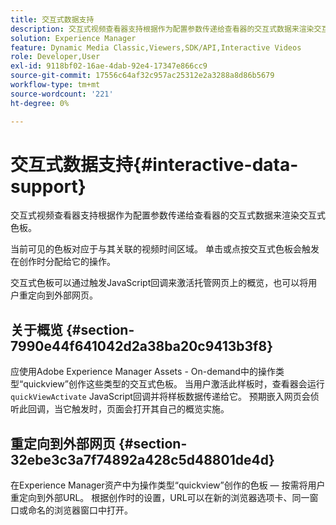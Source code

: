 ```yaml
---
title: 交互式数据支持
description: 交互式视频查看器支持根据作为配置参数传递给查看器的交互式数据来渲染交互式色板。
solution: Experience Manager
feature: Dynamic Media Classic,Viewers,SDK/API,Interactive Videos
role: Developer,User
exl-id: 9118bf02-16ae-4dab-92e4-17347e866cc9
source-git-commit: 17556c64af32c957ac25312e2a3288a8d86b5679
workflow-type: tm+mt
source-wordcount: '221'
ht-degree: 0%

---
```


# 交互式数据支持{#interactive-data-support}

交互式视频查看器支持根据作为配置参数传递给查看器的交互式数据来渲染交互式色板。

当前可见的色板对应于与其关联的视频时间区域。 单击或点按交互式色板会触发在创作时分配给它的操作。

交互式色板可以通过触发JavaScript回调来激活托管网页上的概览，也可以将用户重定向到外部网页。

## 关于概览 {#section-7990e44f641042d2a38ba20c9413b3f8}

应使用Adobe Experience Manager Assets - On-demand中的操作类型“quickview”创作这些类型的交互式色板。 当用户激活此样板时，查看器会运行`quickViewActivate` JavaScript回调并将样板数据传递给它。 预期嵌入网页会侦听此回调，当它触发时，页面会打开其自己的概览实施。

## 重定向到外部网页 {#section-32ebe3c3a7f74892a428c5d48801de4d}

在Experience Manager资产中为操作类型“quickview”创作的色板 — 按需将用户重定向到外部URL。 根据创作时的设置，URL可以在新的浏览器选项卡、同一窗口或命名的浏览器窗口中打开。
